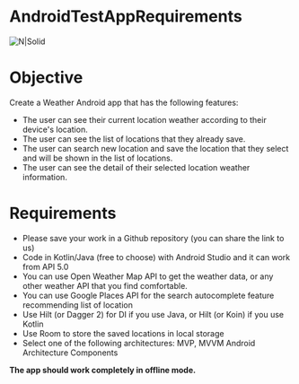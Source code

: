 # AndroidTestAppRequirements
![N|Solid](https://androidactivity.files.wordpress.com/2011/09/android-logo-white.png)

# Objective
Create a Weather Android app that has the following features:
 - The user can see their current location weather according to their device's location.
 - The user can see the list of locations that they already save.
 - The user can search new location and save the location that they select and will be shown in the list of locations.
 - The user can see the detail of their selected location weather information.

# Requirements
- Please save your work in a Github repository (you can share the link to us)
- Code in Kotlin/Java (free to choose) with Android Studio and it can work from API 5.0
- You can use Open Weather Map API to get the weather data, or any other weather API that you find comfortable.
- You can use Google Places API for the search autocomplete feature recommending list of location
- Use Hilt (or Dagger 2) for DI if you use Java, or Hilt (or Koin) if you use Kotlin
- Use Room to store the saved locations in local storage
- Select one of the following architectures: MVP, MVVM Android Architecture Components

**The app should work completely in offline mode.**
